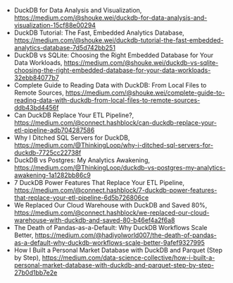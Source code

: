 

 - DuckDB for Data Analysis and Visualization, https://medium.com/@shouke.wei/duckdb-for-data-analysis-and-visualization-15cf88e00294
 - DuckDB Tutorial: The Fast, Embedded Analytics Database, https://medium.com/@shouke.wei/duckdb-tutorial-the-fast-embedded-analytics-database-7d5d742bb251
 - DuckDB vs SQLite: Choosing the Right Embedded Database for Your Data Workloads, https://medium.com/@shouke.wei/duckdb-vs-sqlite-choosing-the-right-embedded-database-for-your-data-workloads-32ebb84077b7
 - Complete Guide to Reading Data with DuckDB: From Local Files to Remote Sources, https://medium.com/@shouke.wei/complete-guide-to-reading-data-with-duckdb-from-local-files-to-remote-sources-ddb43bd4456f
 - Can DuckDB Replace Your ETL Pipeline?, https://medium.com/@connect.hashblock/can-duckdb-replace-your-etl-pipeline-adb704287586
 - Why I Ditched SQL Servers for DuckDB, https://medium.com/@ThinkingLoop/why-i-ditched-sql-servers-for-duckdb-7725cc22738f
 - DuckDB vs Postgres: My Analytics Awakening, https://medium.com/@ThinkingLoop/duckdb-vs-postgres-my-analytics-awakening-1a1282bb86c9
 - 7 DuckDB Power Features That Replace Your ETL Pipeline, https://medium.com/@connect.hashblock/7-duckdb-power-features-that-replace-your-etl-pipeline-6d5b726806ce
 - We Replaced Our Cloud Warehouse with DuckDB and Saved 80%, https://medium.com/@connect.hashblock/we-replaced-our-cloud-warehouse-with-duckdb-and-saved-80-b46ef4a2f6a8
 - The Death of Pandas-as-a-Default: Why DuckDB Workflows Scale Better, https://medium.com/@hadiyolworld007/the-death-of-pandas-as-a-default-why-duckdb-workflows-scale-better-9afef9327995
 - How I Built a Personal Market Database with DuckDB and Parquet (Step by Step), https://medium.com/data-science-collective/how-i-built-a-personal-market-database-with-duckdb-and-parquet-step-by-step-27b0d1bb7e2e
